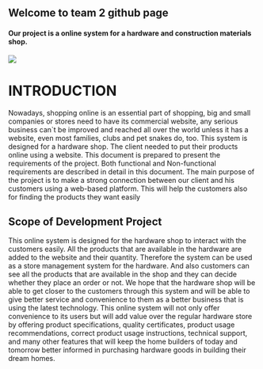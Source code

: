 ## Welcome to team 2 github page


<h4> Our project is a online system for a hardware and construction materials shop. </h4>

<img src ="https://previews.123rf.com/images/catherinelprod/catherinelprod1711/catherinelprod171100112/89896969-pondichery-puduchery-tamil-nadu-indi1-circa-september-2017-hardware-store-traditional-showcase-of-to.jpg">

<h1>INTRODUCTION</h1>

<p>Nowadays, shopping online is an essential part of shopping, big and small companies or stores
need to have its commercial website, any serious business can`t be improved and reached all
over the world unless it has a website, even most families, clubs and pet snakes do, too. This
system is designed for a hardware shop. The client needed to put their products online using a
website. This document is prepared to present the requirements of the project. Both functional
and Non-functional requirements are described in detail in this document. The main purpose of
the project is to make a strong connection between our client and his customers using a
web-based platform. This will help the customers also for finding the products they want easily</p>


<h2>Scope of Development Project</h2>

<p>This online system is designed for the hardware shop to interact with the customers easily. All
the products that are available in the hardware are added to the website and their quantity.
Therefore the system can be used as a store management system for the hardware. And also
customers can see all the products that are available in the shop and they can decide whether they
place an order or not.
We hope that the hardware shop will be able to get closer to the customers through this system
and will be able to give better service and convenience to them as a better business that is using
the latest technology.
This online system will not only offer convenience to its users but will add value over the regular
hardware store by offering product specifications, quality certificates, product usage
recommendations, correct product usage instructions, technical support, and many other features
that will keep the home builders of today and tomorrow better informed in purchasing hardware
goods in building their dream homes.</p>

